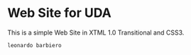 <h1>Web Site for UDA</h1>


This is a simple Web Site in XTML 1.0 Transitional and CSS3.


```html 
leonardo barbiero 
```
